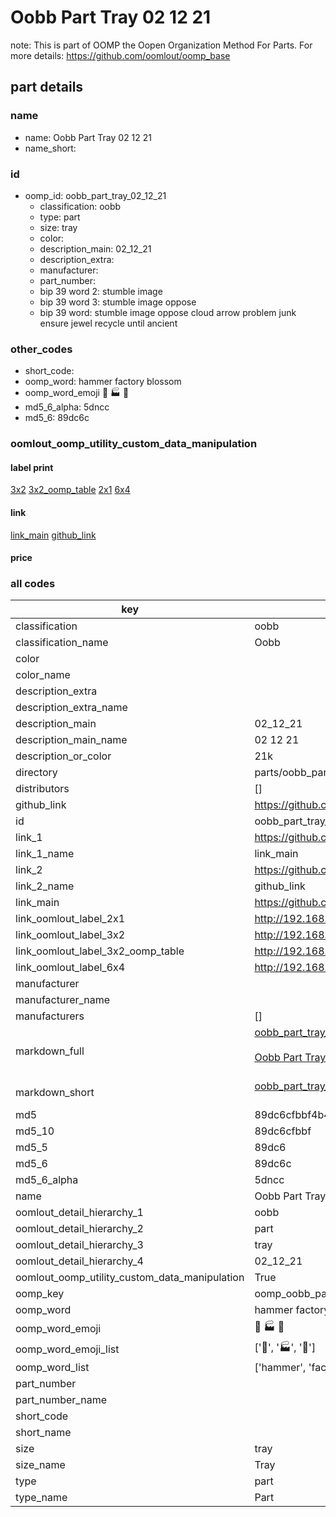 # Oobb Part Tray 02 12 21  

note: This is part of OOMP the Oopen Organization Method For Parts. For more details: https://github.com/oomlout/oomp_base

##  part details





### name
* name: Oobb Part Tray 02 12 21
* name_short: 
### id
* oomp_id: oobb_part_tray_02_12_21
  * classification: oobb
  * type: part
  * size: tray
  * color: 
  * description_main: 02_12_21
  * description_extra: 
  * manufacturer: 
  * part_number: 
  * bip 39 word 2: stumble image
  * bip 39 word 3: stumble image oppose
  * bip 39 word: stumble image oppose cloud arrow problem junk ensure jewel recycle until ancient

### other_codes
* short_code: 
* oomp_word: hammer factory blossom
* oomp_word_emoji :hammer: :factory: :blossom:
* md5_6_alpha: 5dncc
* md5_6: 89dc6c






### oomlout_oomp_utility_custom_data_manipulation
#### label print
[3x2](http://192.168.1.245:1112/?label=oomp%205dncc)
[3x2_oomp_table](http://192.168.1.107:1112/?label=oomp%205dncc)
[2x1](http://192.168.1.242:1112/?label=oomp%205dncc)
[6x4](http://192.168.1.55:1112/?label=oomp%205dncc)    

#### link

[link_main](https://github.com/oomlout/oomlout_oomp_current_version_messy/tree/main/parts/oobb_part_tray_02_12_21) [github_link](https://github.com/oomlout/oomlout_oomp_part_src/tree/main/parts/oobb_part_tray_02_12_21)                             

#### price







### all codes 
| key | value |  
| --- | --- |  
| classification | oobb |  
| classification_name | Oobb |  
| color |  |  
| color_name |  |  
| description_extra |  |  
| description_extra_name |  |  
| description_main | 02_12_21 |  
| description_main_name | 02 12 21 |  
| description_or_color | 21k |  
| directory | parts/oobb_part_tray_02_12_21 |  
| distributors | [] |  
| github_link | https://github.com/oomlout/oomlout_oomp_part_src/tree/main/parts/oobb_part_tray_02_12_21 |  
| id | oobb_part_tray_02_12_21 |  
| link_1 | https://github.com/oomlout/oomlout_oomp_current_version_messy/tree/main/parts/oobb_part_tray_02_12_21 |  
| link_1_name | link_main |  
| link_2 | https://github.com/oomlout/oomlout_oomp_part_src/tree/main/parts/oobb_part_tray_02_12_21 |  
| link_2_name | github_link |  
| link_main | https://github.com/oomlout/oomlout_oomp_current_version_messy/tree/main/parts/oobb_part_tray_02_12_21 |  
| link_oomlout_label_2x1 | http://192.168.1.242:1112/?label=oomp%205dncc |  
| link_oomlout_label_3x2 | http://192.168.1.245:1112/?label=oomp%205dncc |  
| link_oomlout_label_3x2_oomp_table | http://192.168.1.107:1112/?label=oomp%205dncc |  
| link_oomlout_label_6x4 | http://192.168.1.55:1112/?label=oomp%205dncc |  
| manufacturer |  |  
| manufacturer_name |  |  
| manufacturers | [] |  
| markdown_full | [oobb_part_tray_02_12_21](https://github.com/oomlout/oomlout_oomp_current_version_messy/tree/main/parts/oobb_part_tray_02_12_21)<br>[](https://github.com/oomlout/oomlout_oomp_current_version_messy/tree/main/parts/oobb_part_tray_02_12_21)<br>[Oobb Part Tray 02 12 21](https://github.com/oomlout/oomlout_oomp_current_version_messy/tree/main/parts/oobb_part_tray_02_12_21)<br><br> |  
| markdown_short | [oobb_part_tray_02_12_21](https://github.com/oomlout/oomlout_oomp_current_version_messy/tree/main/parts/oobb_part_tray_02_12_21)<br><br> |  
| md5 | 89dc6cfbbf4b4f2aad8652bf371c56bd |  
| md5_10 | 89dc6cfbbf |  
| md5_5 | 89dc6 |  
| md5_6 | 89dc6c |  
| md5_6_alpha | 5dncc |  
| name | Oobb Part Tray 02 12 21 |  
| oomlout_detail_hierarchy_1 | oobb |  
| oomlout_detail_hierarchy_2 | part |  
| oomlout_detail_hierarchy_3 | tray |  
| oomlout_detail_hierarchy_4 | 02_12_21 |  
| oomlout_oomp_utility_custom_data_manipulation | True |  
| oomp_key | oomp_oobb_part_tray_02_12_21 |  
| oomp_word | hammer factory blossom |  
| oomp_word_emoji | :hammer: :factory: :blossom: |  
| oomp_word_emoji_list | [':hammer:', ':factory:', ':blossom:'] |  
| oomp_word_list | ['hammer', 'factory', 'blossom'] |  
| part_number |  |  
| part_number_name |  |  
| short_code |  |  
| short_name |  |  
| size | tray |  
| size_name | Tray |  
| type | part |  
| type_name | Part |  
